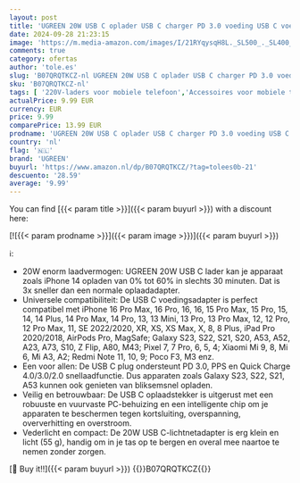 ```yaml
---
layout: post
title: 'UGREEN 20W USB C oplader USB C charger PD 3.0 voeding USB C voedingsadapter oplaadstekker compatibel met iPhone 16  16 Pro  16 Pro Max  15  15 Pro  14  13  12  iPad Pro  Galaxy S24  S23  Pixel  wit '
date: 2024-09-28 21:23:15
image: 'https://m.media-amazon.com/images/I/21RYqysqH8L._SL500_._SL400_.jpg'
comments: true
category: ofertas
author: 'tole.es'
slug: 'B07QRQTKCZ-nl UGREEN 20W USB C oplader USB C charger PD 3.0 voeding USB...'
sku: 'B07QRQTKCZ-nl'
tags: [ '220V-laders voor mobiele telefoon','Accessoires voor mobiele telefoons','Elektronica','Mobiele telefoonladers','Mobiele telefoons & communicatieproducten','ugreen','🇳🇱', ]
actualPrice: 9.99 EUR
currency: EUR
price: 9.99
comparePrice: 13.99 EUR
prodname: 'UGREEN 20W USB C oplader USB C charger PD 3.0 voeding USB C voedingsadapter oplaadstekker compatibel met iPhone 16  16 Pro  16 Pro Max  15  15 Pro  14  13  12  iPad Pro  Galaxy S24  S23  Pixel  wit '
country: 'nl'
flag: '🇳🇱'
brand: 'UGREEN'
buyurl: 'https://www.amazon.nl/dp/B07QRQTKCZ/?tag=tolees0b-21'
descuento: '28.59'
average: '9.99'
---
```


You can find [{{< param title >}}]({{< param buyurl >}}) with a discount here:

[![{{< param prodname >}}]({{< param image >}})]({{< param buyurl >}})

ℹ️:

- 20W enorm laadvermogen: UGREEN 20W USB C lader kan je apparaat zoals iPhone 14 opladen van 0% tot 60% in slechts 30 minuten. Dat is 3x sneller dan een normale oplaadadapter.
- Universele compatibiliteit: De USB C voedingsadapter is perfect compatibel met iPhone 16 Pro Max, 16 Pro, 16, 16, 15 Pro Max, 15 Pro, 15, 14, 14 Plus, 14 Pro Max, 14 Pro, 13, 13 Mini, 13 Pro, 13 Pro Max, 12, 12 Pro, 12 Pro Max, 11, SE 2022/2020, XR, XS, XS Max, X, 8, 8 Plus, iPad Pro 2020/2018, AirPods Pro, MagSafe; Galaxy S23, S22, S21, S20, A53, A52, A23, A73, S10, Z Flip, A80, M43; Pixel 7, 7 Pro, 6, 5, 4; Xiaomi Mi 9, 8, Mi 6, Mi A3, A2; Redmi Note 11, 10, 9; Poco F3, M3 enz.
- Een voor allen: De USB C plug ondersteunt PD 3.0, PPS en Quick Charge 4.0/3.0/2.0 snellaadfunctie. Dus apparaten zoals Galaxy S23, S22, S21, A53 kunnen ook genieten van bliksemsnel opladen.
- Veilig en betrouwbaar: De USB C oplaadstekker is uitgerust met een robuuste en vuurvaste PC-behuizing en een intelligente chip om je apparaten te beschermen tegen kortsluiting, overspanning, oververhitting en overstroom.
- Vederlicht en compact: De 20W USB C-lichtnetadapter is erg klein en licht (55 g), handig om in je tas op te bergen en overal mee naartoe te nemen zonder zorgen.

[🛒 Buy it!!]({{< param buyurl >}})
{{<world>}}B07QRQTKCZ{{</world>}}
